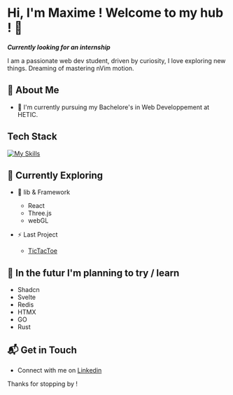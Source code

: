 # Hi, I'm Maxime ! Welcome to my hub ! 👋
***Currently looking for an internship***

I am a passionate web dev student, driven by curiosity, I love exploring new things. Dreaming of mastering nVim motion.

<!-- ![Oomaxime's Stats](https://github-readme-stats.vercel.app/api?username=Oomaxime&theme=vue-dark&show_icons=true&hide_border=true&count_private=true) -->


## 🚀 About Me

- 📝 I'm currently pursuing my Bachelore's in Web Developpement at HETIC.


## Tech Stack
[![My Skills](https://skillicons.dev/icons?i=html,css,js,nodejs,express,mongodb,react,typescript,vite,docker,figma,vscode,apple)](https://skillicons.dev)


## 🌱 Currently Exploring

- 🚀 lib & Framework
  - React
  - Three.js
  - webGL

- ⚡ Last Project
  - [TicTacToe](https://github.com/Oomaxime/TicTacToeGame)


## 🔭 In the futur I'm planning to try / learn

- Shadcn
- Svelte
- Redis
- HTMX
- GO
- Rust
  
<!-- ## 🏆 Achievements

- 🌟 Completed Hacktoberfest 2023 - Contributed to open source projects and celebrated the spirit of collaboration. -->


## 📬 Get in Touch

- Connect with me on [Linkedin](https://www.linkedin.com/in/maxime-bidan/)


Thanks for stopping by ! 

<!--
Here are some ideas to get you started:

- 🔭 I’m currently working on ...
- 🌱 I’m currently learning ...
- 👯 I’m looking to collaborate on ...
- 🤔 I’m looking for help with ...
- 💬 Ask me about ...
- 📫 How to reach me: ...
- 😄 Pronouns: ...
-  Fun fact: ...
-->
